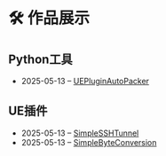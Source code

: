 # 🛠️ 作品展示

## Python工具
- 2025-05-13 – [UEPluginAutoPacker](https://raw.githubusercontent.com/mengzhishanghun/mengzhishanghun/main/Projects/Python%E5%B7%A5%E5%85%B7/UEPluginAutoPacker.md)

## UE插件
- 2025-05-13 – [SimpleSSHTunnel](https://raw.githubusercontent.com/mengzhishanghun/mengzhishanghun/main/Projects/UE%E6%8F%92%E4%BB%B6/SimpleSSHTunnel.md)
- 2025-05-13 – [SimpleByteConversion](https://raw.githubusercontent.com/mengzhishanghun/mengzhishanghun/main/Projects/UE%E6%8F%92%E4%BB%B6/SimpleByteConversion.md)
